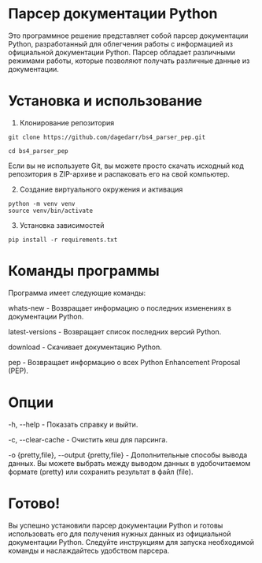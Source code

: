 # Парсер документации Python
Это программное решение представляет собой парсер документации Python, разработанный для облегчения работы с информацией из официальной документации Python. Парсер обладает различными режимами работы, которые позволяют получать различные данные из документации.

# Установка и использование
1. Клонирование репозитория

```
git clone https://github.com/dagedarr/bs4_parser_pep.git

cd bs4_parser_pep
```

Если вы не используете Git, вы можете просто скачать исходный код репозитория в ZIP-архиве и распаковать его на свой компьютер.

2. Создание виртуального окружения и активация

```
python -m venv venv
source venv/bin/activate
```

3. Установка зависимостей
```
pip install -r requirements.txt
```
# Команды программы
Программа имеет следующие команды:

whats-new - Возвращает информацию о последних изменениях в документации Python.

latest-versions - Возвращает список последних версий Python.

download - Скачивает документацию Python.

pep - Возвращает информацию о всех Python Enhancement Proposal (PEP).

# Опции
-h, --help - Показать справку и выйти.

-c, --clear-cache - Очистить кеш для парсинга.

-o {pretty,file}, --output {pretty,file} - Дополнительные способы вывода данных. Вы можете выбрать между выводом данных в удобочитаемом формате (pretty) или сохранить результат в файл (file).

# Готово!
Вы успешно установили парсер документации Python и готовы использовать его для получения нужных данных из официальной документации Python. Следуйте инструкциям для запуска необходимой команды и наслаждайтесь удобством парсера.